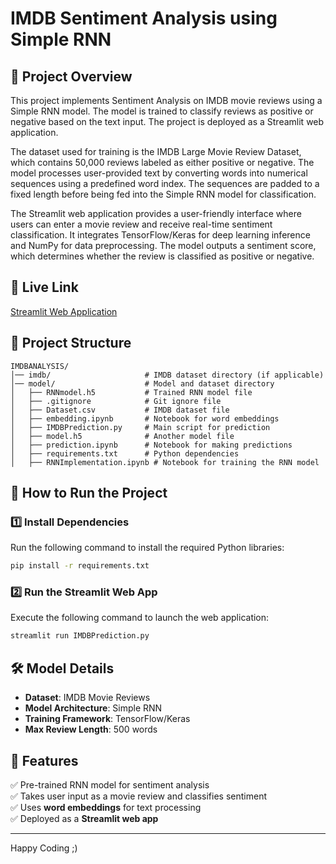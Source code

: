# IMDB Sentiment Analysis using Simple RNN

## 📌 Project Overview
This project implements Sentiment Analysis on IMDB movie reviews using a Simple RNN model. The model is trained to classify reviews as positive or negative based on the text input. The project is deployed as a Streamlit web application.

The dataset used for training is the IMDB Large Movie Review Dataset, which contains 50,000 reviews labeled as either positive or negative. The model processes user-provided text by converting words into numerical sequences using a predefined word index. The sequences are padded to a fixed length before being fed into the Simple RNN model for classification.

The Streamlit web application provides a user-friendly interface where users can enter a movie review and receive real-time sentiment classification. It integrates TensorFlow/Keras for deep learning inference and NumPy for data preprocessing. The model outputs a sentiment score, which determines whether the review is classified as positive or negative.


## 🚀 Live Link
[Streamlit Web Application](https://imdbdata-sentiment-analysis.streamlit.app/)

## 📂 Project Structure
```
IMDBANALYSIS/
│── imdb/                     # IMDB dataset directory (if applicable)
│── model/                    # Model and dataset directory
│   ├── RNNmodel.h5           # Trained RNN model file
│   ├── .gitignore            # Git ignore file
│   ├── Dataset.csv           # IMDB dataset file
│   ├── embedding.ipynb       # Notebook for word embeddings
│   ├── IMDBPrediction.py     # Main script for prediction
│   ├── model.h5              # Another model file
│   ├── prediction.ipynb      # Notebook for making predictions
│   ├── requirements.txt      # Python dependencies
│   ├── RNNImplementation.ipynb # Notebook for training the RNN model
```

## 🚀 How to Run the Project
### **1️⃣ Install Dependencies**
Run the following command to install the required Python libraries:
```bash
pip install -r requirements.txt
```

### **2️⃣ Run the Streamlit Web App**
Execute the following command to launch the web application:
```bash
streamlit run IMDBPrediction.py
```

## 🛠️ Model Details
- **Dataset**: IMDB Movie Reviews
- **Model Architecture**: Simple RNN
- **Training Framework**: TensorFlow/Keras
- **Max Review Length**: 500 words

## 🌟 Features
✅ Pre-trained RNN model for sentiment analysis  
✅ Takes user input as a movie review and classifies sentiment  
✅ Uses **word embeddings** for text processing  
✅ Deployed as a **Streamlit web app**  

---
Happy Coding ;)